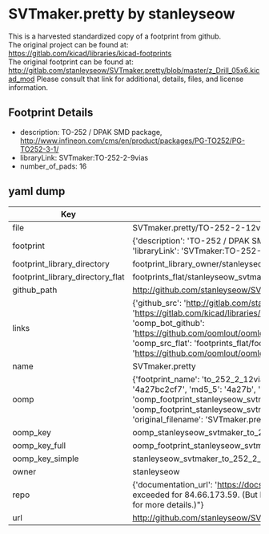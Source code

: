 # SVTmaker.pretty by stanleyseow  
This is a harvested standardized copy of a footprint from github.  
The original project can be found at:  
https://gitlab.com/kicad/libraries/kicad-footprints  
The original footprint can be found at:
http://gitlab.com/stanleyseow/SVTmaker.pretty/blob/master/z_Drill_05x6.kicad_mod
Please consult that link for additional, details, files, and license information.  
## Footprint Details
* description: TO-252 / DPAK SMD package, http://www.infineon.com/cms/en/product/packages/PG-TO252/PG-TO252-3-1/  
* libraryLink: SVTmaker:TO-252-2-9vias  
* number_of_pads: 16  
## yaml dump  
| Key | Value |  
| --- | --- |  
| file | SVTmaker.pretty/TO-252-2-12vias.kicad_mod |  
| footprint | {'description': 'TO-252 / DPAK SMD package, http://www.infineon.com/cms/en/product/packages/PG-TO252/PG-TO252-3-1/', 'libraryLink': 'SVTmaker:TO-252-2-9vias', 'number_of_pads': 16} |  
| footprint_library_directory | footprint_library_owner/stanleyseow_SVTmaker.pretty |  
| footprint_library_directory_flat | footprints_flat/stanleyseow_svtmaker_to_252_2_12vias/working |  
| github_path | http://github.com/stanleyseow/SVTmaker.pretty/blob/master/TO-252-2-12vias.kicad_mod |  
| links | {'github_src': 'http://gitlab.com/stanleyseow/SVTmaker.pretty/blob/master/z_Drill_05x6.kicad_mod', 'github_src_repo': 'https://gitlab.com/kicad/libraries/kicad-footprints', 'oomp_bot': 'footprints/stanleyseow_svtmaker_to_252_2_12vias/working', 'oomp_bot_github': 'https://github.com/oomlout/oomlout_oomp_footprint_bot/tree/main/footprints/stanleyseow_svtmaker_to_252_2_12vias/working', 'oomp_src_flat': 'footprints_flat/footprints_flat/stanleyseow_svtmaker_to_252_2_12vias/working', 'oomp_src_flat_github': 'https://github.com/oomlout/oomlout_oomp_footprint_src/tree/main/footprints_flat/stanleyseow_svtmaker_to_252_2_12vias/working'} |  
| name | SVTmaker.pretty |  
| oomp | {'footprint_name': 'to_252_2_12vias', 'library_name': 'svtmaker', 'md5': '4a27bc2cf78ae082be532977f371fb34', 'md5_10': '4a27bc2cf7', 'md5_5': '4a27b', 'md5_6': '4a27bc', 'oomp_key': 'oomp_stanleyseow_svtmaker_to_252_2_12vias', 'oomp_key_extra': 'oomp_footprint_stanleyseow_svtmaker_to_252_2_12vias', 'oomp_key_full': 'oomp_footprint_stanleyseow_svtmaker_to_252_2_12vias_4a27bc', 'oomp_key_simple': 'stanleyseow_svtmaker_to_252_2_12vias', 'original_filename': 'SVTmaker.pretty/TO-252-2-12vias.kicad_mod', 'owner_name': 'stanleyseow'} |  
| oomp_key | oomp_stanleyseow_svtmaker_to_252_2_12vias |  
| oomp_key_full | oomp_footprint_stanleyseow_svtmaker_to_252_2_12vias |  
| oomp_key_simple | stanleyseow_svtmaker_to_252_2_12vias |  
| owner | stanleyseow |  
| repo | {'documentation_url': 'https://docs.github.com/rest/overview/resources-in-the-rest-api#rate-limiting', 'message': "API rate limit exceeded for 84.66.173.59. (But here's the good news: Authenticated requests get a higher rate limit. Check out the documentation for more details.)"} |  
| url | http://github.com/stanleyseow/SVTmaker.pretty |  

